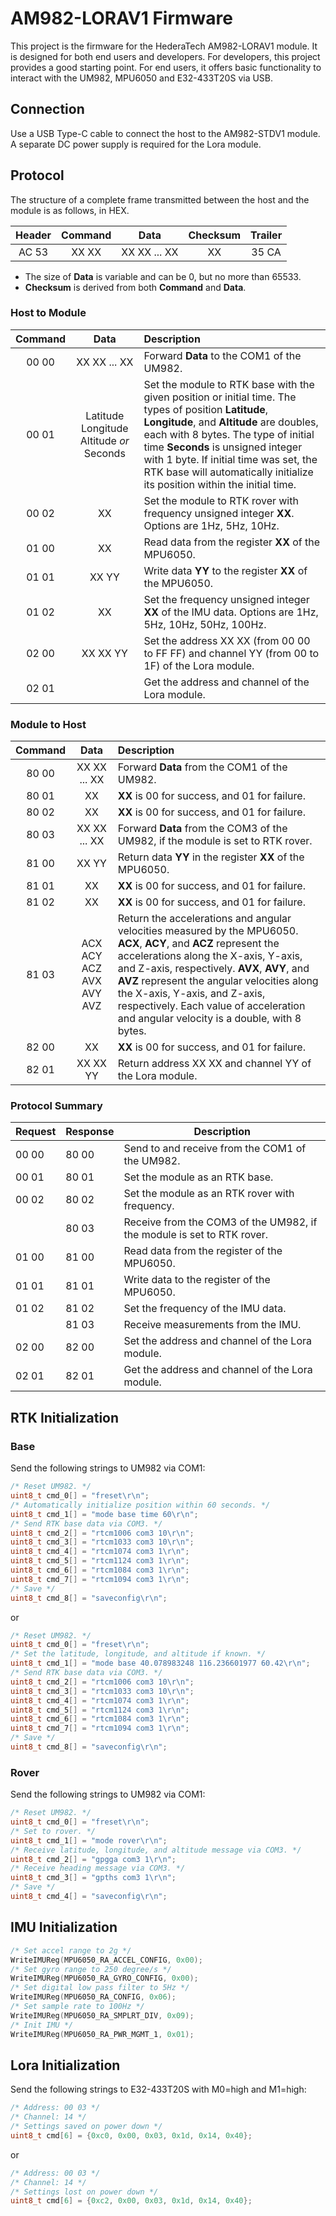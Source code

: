 # AM982-LORAV1 Firmware

This project is the firmware for the HederaTech AM982-LORAV1 module. It is designed for both end users and developers. For developers, this project provides a good starting point. For end users, it offers basic functionality to interact with the UM982, MPU6050 and E32-433T20S via USB.

## Connection

Use a USB Type-C cable to connect the host to the AM982-STDV1 module. A separate DC power supply is required for the Lora module.

## Protocol

The structure of a complete frame transmitted between the host and the module is as follows, in HEX.

|Header|Command|Data|Checksum|Trailer|
|:---:|:---:|:---:|:---:|:---:|
|AC 53|XX XX|XX XX ... XX|XX|35 CA|

* The size of **Data** is variable and can be 0, but no more than 65533.
* **Checksum** is derived from both **Command** and **Data**.

### Host to Module

|Command|Data|Description|
|:---:|:---:|:---|
|00 00|XX XX ... XX|Forward **Data** to the COM1 of the UM982.|
|00 01|Latitude Longitude Altitude *or* Seconds|Set the module to RTK base with the given position or initial time. The types of position **Latitude**, **Longitude**, and **Altitude** are doubles, each with 8 bytes. The type of initial time **Seconds** is unsigned integer with 1 byte. If initial time was set, the RTK base will automatically initialize its position within the initial time.|
|00 02|XX|Set the module to RTK rover with frequency unsigned integer **XX**. Options are 1Hz, 5Hz, 10Hz.|
|01 00|XX|Read data from the register **XX** of the MPU6050.|
|01 01|XX YY|Write data **YY** to the register **XX** of the MPU6050.|
|01 02|XX|Set the frequency unsigned integer **XX** of the IMU data. Options are 1Hz, 5Hz, 10Hz, 50Hz, 100Hz.|
|02 00|XX XX YY|Set the address XX XX \(from 00 00 to FF FF\) and channel YY \(from 00 to 1F\) of the Lora module.|
|02 01||Get the address and channel of the Lora module.|

### Module to Host

|Command|Data|Description|
|:---:|:---:|:---|
|80 00|XX XX ... XX|Forward **Data** from the COM1 of the UM982.|
|80 01|XX|**XX** is 00 for success, and 01 for failure.|
|80 02|XX|**XX** is 00 for success, and 01 for failure.|
|80 03|XX XX ... XX|Forward **Data** from the COM3 of the UM982, if the module is set to RTK rover.|
|81 00|XX YY|Return data **YY** in the register **XX** of the MPU6050.|
|81 01|XX|**XX** is 00 for success, and 01 for failure.|
|81 02|XX|**XX** is 00 for success, and 01 for failure.|
|81 03|ACX ACY ACZ AVX AVY AVZ|Return the accelerations and angular velocities measured by the MPU6050. **ACX**, **ACY**, and **ACZ** represent the accelerations along the X-axis, Y-axis, and Z-axis, respectively. **AVX**, **AVY**, and **AVZ** represent the angular velocities along the X-axis, Y-axis, and Z-axis, respectively. Each value of acceleration and angular velocity is a double, with 8 bytes.|
|82 00|XX|**XX** is 00 for success, and 01 for failure.|
|82 01|XX XX YY|Return address XX XX and channel YY of the Lora module.|

### Protocol Summary

|Request|Response|Description|
|---|---|---|
|00 00|80 00|Send to and receive from the COM1 of the UM982.|
|00 01|80 01|Set the module as an RTK base.|
|00 02|80 02|Set the module as an RTK rover with frequency.|
||80 03|Receive from the COM3 of the UM982, if the module is set to RTK rover.|
|01 00|81 00|Read data from the register of the MPU6050.|
|01 01|81 01|Write data to the register of the MPU6050.|
|01 02|81 02|Set the frequency of the IMU data.|
||81 03|Receive measurements from the IMU.|
|02 00|82 00|Set the address and channel of the Lora module.|
|02 01|82 01|Get the address and channel of the Lora module.|

## RTK Initialization

### Base

Send the following strings to UM982 via COM1:

```c
/* Reset UM982. */
uint8_t cmd_0[] = "freset\r\n";
/* Automatically initialize position within 60 seconds. */
uint8_t cmd_1[] = "mode base time 60\r\n";
/* Send RTK base data via COM3. */
uint8_t cmd_2[] = "rtcm1006 com3 10\r\n";
uint8_t cmd_3[] = "rtcm1033 com3 10\r\n";
uint8_t cmd_4[] = "rtcm1074 com3 1\r\n";
uint8_t cmd_5[] = "rtcm1124 com3 1\r\n";
uint8_t cmd_6[] = "rtcm1084 com3 1\r\n";
uint8_t cmd_7[] = "rtcm1094 com3 1\r\n";
/* Save */
uint8_t cmd_8[] = "saveconfig\r\n";
```

or

```c
/* Reset UM982. */
uint8_t cmd_0[] = "freset\r\n";
/* Set the latitude, longitude, and altitude if known. */
uint8_t cmd_1[] = "mode base 40.078983248 116.236601977 60.42\r\n";
/* Send RTK base data via COM3. */
uint8_t cmd_2[] = "rtcm1006 com3 10\r\n";
uint8_t cmd_3[] = "rtcm1033 com3 10\r\n";
uint8_t cmd_4[] = "rtcm1074 com3 1\r\n";
uint8_t cmd_5[] = "rtcm1124 com3 1\r\n";
uint8_t cmd_6[] = "rtcm1084 com3 1\r\n";
uint8_t cmd_7[] = "rtcm1094 com3 1\r\n";
/* Save */
uint8_t cmd_8[] = "saveconfig\r\n";
```

### Rover

Send the following strings to UM982 via COM1:

```c
/* Reset UM982. */
uint8_t cmd_0[] = "freset\r\n";
/* Set to rover. */
uint8_t cmd_1[] = "mode rover\r\n";
/* Receive latitude, longitude, and altitude message via COM3. */
uint8_t cmd_2[] = "gpgga com3 1\r\n";
/* Receive heading message via COM3. */
uint8_t cmd_3[] = "gpths com3 1\r\n";
/* Save */
uint8_t cmd_4[] = "saveconfig\r\n";
```

## IMU Initialization

```c
/* Set accel range to 2g */
WriteIMUReg(MPU6050_RA_ACCEL_CONFIG, 0x00);
/* Set gyro range to 250 degree/s */
WriteIMUReg(MPU6050_RA_GYRO_CONFIG, 0x00);
/* Set digital low pass filter to 5Hz */
WriteIMUReg(MPU6050_RA_CONFIG, 0x06);
/* Set sample rate to 100Hz */
WriteIMUReg(MPU6050_RA_SMPLRT_DIV, 0x09);
/* Init IMU */
WriteIMUReg(MPU6050_RA_PWR_MGMT_1, 0x01);
```

## Lora Initialization

Send the following strings to E32-433T20S with M0=high and M1=high:

```c
/* Address: 00 03 */
/* Channel: 14 */
/* Settings saved on power down */
uint8_t cmd[6] = {0xc0, 0x00, 0x03, 0x1d, 0x14, 0x40};
```

or

```c
/* Address: 00 03 */
/* Channel: 14 */
/* Settings lost on power down */
uint8_t cmd[6] = {0xc2, 0x00, 0x03, 0x1d, 0x14, 0x40};
```

